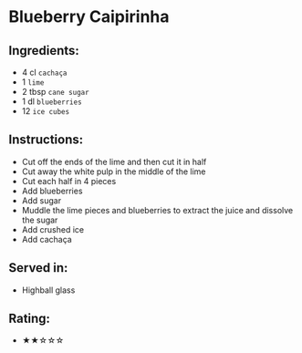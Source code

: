 # Blueberry Caipirinha

## Ingredients:
- 4 cl `cachaça`
- 1 `lime`
- 2 tbsp `cane sugar`
- 1 dl `blueberries`
- 12 `ice cubes`

## Instructions:
- Cut off the ends of the lime and then cut it in half
- Cut away the white pulp in the middle of the lime
- Cut each half in 4 pieces  
- Add blueberries
- Add sugar
- Muddle the lime pieces and blueberries to extract the juice and dissolve the sugar
- Add crushed ice
- Add cachaça

## Served in:
- Highball glass

## Rating:
- ★★☆☆☆